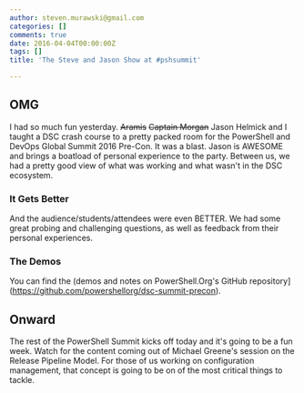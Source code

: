 ```yaml
---
author: steven.murawski@gmail.com
categories: []
comments: true
date: 2016-04-04T00:00:00Z
tags: []
title: 'The Steve and Jason Show at #pshsummit'

---
```


## OMG

I had so much fun yesterday.  <strike>Aramis</strike> <strike>Captain Morgan</strike> Jason Helmick and I taught a DSC crash course to a pretty packed room for the PowerShell and DevOps Global Summit 2016 Pre-Con.  It was a blast.  Jason is AWESOME and brings a boatload of personal experience to the party.  Between us, we had a pretty good view of what was working and what wasn't in the DSC ecosystem.

### It Gets Better

And the audience/students/attendees were even BETTER.  We had some great probing and challenging questions, as well as feedback from their personal experiences.

### The Demos

You can find the (demos and notes on PowerShell.Org's GitHub repository](https://github.com/powershellorg/dsc-summit-precon).

## Onward

The rest of the PowerShell Summit kicks off today and it's going to be a fun week.  Watch for the content coming out of Michael Greene's session on the Release Pipeline Model.  For those of us working on configuration management, that concept is going to be on of the most critical things to tackle.
